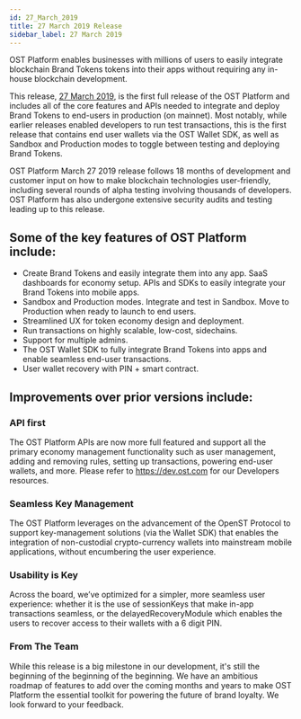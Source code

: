 ```yaml
---
id: 27_March_2019
title: 27 March 2019 Release
sidebar_label: 27 March 2019
---
```



OST Platform enables businesses with millions of users to easily integrate blockchain Brand Tokens tokens into their apps without requiring any in-house blockchain development. 

This release, [27 March 2019](https://platform.ost.com), is the first full release of the OST Platform and includes all of the core features and APIs needed to integrate and deploy Brand Tokens to end-users in production (on mainnet). Most notably, while earlier releases enabled developers to run test transactions, this is the first release that contains end user wallets via the OST Wallet SDK, as well as Sandbox and Production modes to toggle between testing and deploying Brand Tokens. 

OST Platform March 27 2019 release follows 18 months of development and customer input on how to make blockchain technologies user-friendly, including several rounds of alpha testing involving thousands of developers. OST Platform has also undergone extensive security audits and testing leading up to this release. 

## Some of the key features of OST Platform include:
* Create Brand Tokens and easily integrate them into any app. SaaS dashboards for economy setup. APIs and SDKs to easily integrate your Brand Tokens into mobile apps.
* Sandbox and Production modes. Integrate and test in Sandbox. Move to Production when ready to launch to end users.
* Streamlined UX for token economy design and deployment.
* Run transactions on highly scalable, low-cost, sidechains.
* Support for multiple admins.
* The OST Wallet SDK to fully integrate Brand Tokens into apps and enable seamless end-user transactions.
* User wallet recovery with PIN + smart contract.  

## Improvements over prior versions include:

### API first
The OST Platform APIs are now more full featured and support all the primary economy management functionality such as user management, adding and removing rules, setting up transactions, powering end-user wallets, and more. Please refer to https://dev.ost.com for our Developers resources.


### Seamless Key Management
The OST Platform leverages on the advancement of the OpenST Protocol to support key-management solutions (via the Wallet SDK) that enables the integration of non-custodial crypto-currency wallets into mainstream mobile applications, without encumbering the user experience.


### Usability is Key
Across the board, we’ve optimized for a simpler, more seamless user experience: whether it is the use of sessionKeys that make in-app transactions seamless, or the delayedRecoveryModule which enables the users to recover access to their wallets with a 6 digit PIN.

### From The Team
While this release is a big milestone in our development, it's still the beginning of the beginning of the beginning. We have an ambitious roadmap of features to add over the coming months and years to make OST Platform the essential toolkit for powering the future of brand loyalty. We look forward to your feedback.